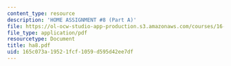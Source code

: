 ```yaml
---
content_type: resource
description: 'HOME ASSIGNMENT #8 (Part A)'
file: https://ol-ocw-studio-app-production.s3.amazonaws.com/courses/16-20-structural-mechanics-fall-2002/165c073a19521fcf1059d595d42ee7df_ha8.pdf
file_type: application/pdf
resourcetype: Document
title: ha8.pdf
uid: 165c073a-1952-1fcf-1059-d595d42ee7df
---
```

